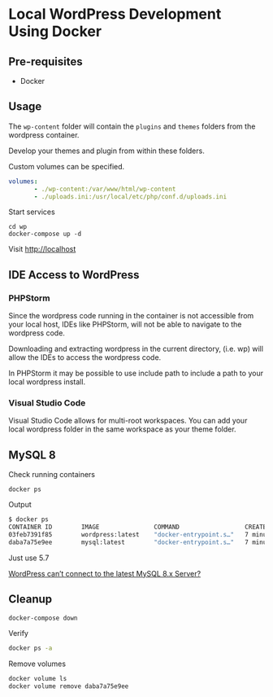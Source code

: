 # Local WordPress Development Using Docker

## Pre-requisites

- Docker

## Usage

The `wp-content` folder will contain the `plugins` and `themes` folders from the wordpress container.

Develop your themes and plugin from within these folders.

Custom volumes can be specified.

```yml
volumes:
       - ./wp-content:/var/www/html/wp-content
       - ./uploads.ini:/usr/local/etc/php/conf.d/uploads.ini
```

Start services

```
cd wp
docker-compose up -d
```

Visit [http://localhost](http://localhost)

## IDE Access to WordPress

### PHPStorm

Since the wordpress code running in the container is not accessible from your local host, IDEs like PHPStorm, will not be able to navigate to the wordpress code.

Downloading and extracting wordpress in the current directory, (i.e. wp) will allow the IDEs to access the wordpress code.

In PHPStorm it may be possible to use include path to include a path to your local wordpress install.

### Visual Studio Code

Visual Studio Code allows for multi-root workspaces. You can add your local wordpress folder in the same workspace as your theme folder.

## MySQL 8

Check running containers

```
docker ps
```

Output

```sh
$ docker ps
CONTAINER ID        IMAGE               COMMAND                  CREATED             STATUS              PORTS                 NAMES
03feb7391f85        wordpress:latest    "docker-entrypoint.s…"   7 minutes ago       Up 7 minutes        0.0.0.0:80->80/tcp    wp
daba7a75e9ee        mysql:latest        "docker-entrypoint.s…"   7 minutes ago       Up 7 minutes        3306/tcp, 33060/tcp   wpdb
```

Just use 5.7

[WordPress can’t connect to the latest MySQL 8.x Server?](https://medium.com/@hkdb/wordpress-cant-connect-to-the-latest-mysql-8-x-server-33c4c43b05b7)

## Cleanup

```sh
docker-compose down
```

Verify

```sh
docker ps -a
```

Remove volumes

```sh
docker volume ls
docker volume remove daba7a75e9ee
```
